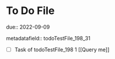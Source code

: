 # To Do File

due:: 2022-09-09

metadatafield:: todoTestFile_198_31

- [ ] Task of todoTestFile_198 1 [[Query me]]
